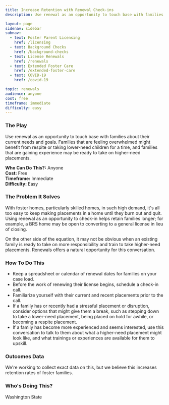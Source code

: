```yaml
---
title: Increase Retention with Renewal Check-ins
description: Use renewal as an opportunity to touch base with families about their current needs and goals.

layout: page
sidenav: sidebar
subnav:
  - text: Foster Parent Licensing
    href: /licensing
  - text: Background Checks
    href: /background-checks
  - text: License Renewals
    href: /renewals
  - text: Extended Foster Care
    href: /extended-foster-care
  - text: COVID-19
    href: /covid-19

topic: renewals
audience: anyone
cost: free
timeframe: immediate
difficulty: easy
---
```



### The Play

Use renewal as an opportunity to touch base with families about their current needs and goals. Families that are feeling overwhelmed might benefit from respite or taking lower-need children for a time, and families that are gaining experience may be ready to take on higher-need placements.

**Who Can Do This?:**
Anyone<br />
**Cost:**
Free<br />
**Timeframe:**
Immediate<br />
**Difficulty:**
Easy<br />

### The Problem It Solves

With foster homes, particularly skilled homes, in such high demand, it's all too easy to keep making placements in a home until they burn out and quit. Using renewal as an opportunity to check-in helps retain families longer; for example, a BRS home may be open to converting to a general license in lieu of closing. 

On the other side of the equation, it may not be obvious when an existing family is ready to take on more responsibility and train to take higher-need placements. Renewals offers a natural opportunity for this conversation.

### How To Do This

* Keep a spreadsheet or calendar of renewal dates for families on your case load.
* Before the work of renewing their license begins, schedule a check-in call.
* Familiarize yourself with their current and recent placements prior to the call.
* If a family has or recently had a stressful placement or disruption, consider options that might give them a break, such as stepping down to take a lower-need placement, being placed on hold for awhile, or becoming a respite placement.
* If a family has become more experienced and seems interested, use this conversation to talk to them about what a higher-need placement might look like, and what trainings or experiences are available for them to upskill.

### Outcomes Data

We're working to collect exact data on this, but we believe this increases retention rates of foster families.

### Who's Doing This?

Washington State